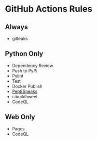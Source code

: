 # GitHub Actions Rules

## Always

- gitleaks

## Python Only

- Dependency Review
- Push to PyPi
- Pylint
- Test
- Docker Publish
- [Pep8Speaks](https://github.com/apps/pep8-speaks)
- cibuildhweel
- CodeQL

## Web Only

- Pages
- CodeQL
